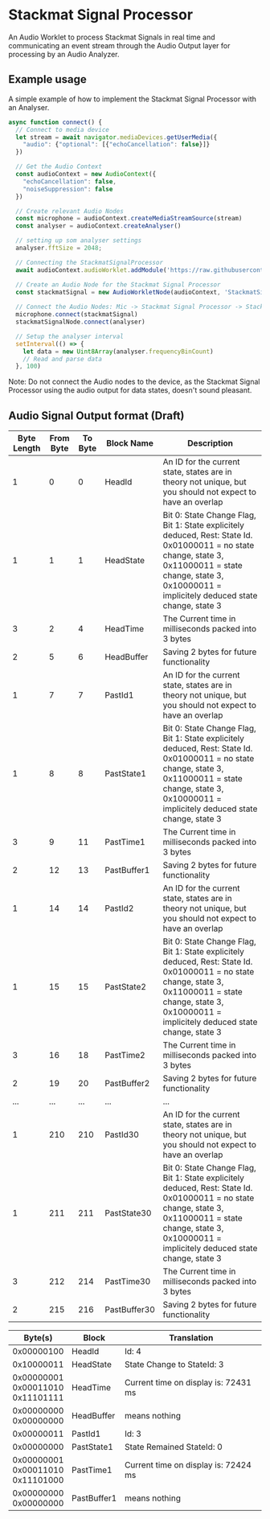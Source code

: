 # Stackmat Signal Processor
An Audio Worklet to process Stackmat Signals in real time and communicating an event stream through the Audio Output layer for processing by an Audio Analyzer.


## Example usage
A simple example of how to implement the Stackmat Signal Processor with an Analyser.
```js
async function connect() {
  // Connect to media device
  let stream = await navigator.mediaDevices.getUserMedia({
    "audio": {"optional": [{"echoCancellation": false}]}
  })

  // Get the Audio Context
  const audioContext = new AudioContext({
    "echoCancellation": false,
    "noiseSuppression": false
  })

  // Create relevant Audio Nodes
  const microphone = audioContext.createMediaStreamSource(stream)
  const analyser = audioContext.createAnalyser()

  // setting up som analyser settings
  analyser.fftSize = 2048;

  // Connecting the StackmatSignalProcessor
  await audioContext.audioWorklet.addModule('https://raw.githubusercontent.com/Kubiverse/StackmatSignalProcessor/master/StackmatSignalProcessor.js')

  // Create an Audio Node for the Stackmat Signal Processor
  const stackmatSignal = new AudioWorkletNode(audioContext, 'StackmatSignalProcessor')
    
  // Connect the Audio Nodes: Mic -> Stackmat Signal Processor -> Stackmat Signal Analyser
  microphone.connect(stackmatSignal)
  stackmatSignalNode.connect(analyser)

  // Setup the analyser interval
  setInterval(() => {
    let data = new Uint8Array(analyser.frequencyBinCount)
    // Read and parse data
  }, 100)
```

Note: Do not connect the Audio nodes to the device, as the Stackmat Signal Processor using the audio output for data states, doesn't sound pleasant.

## Audio Signal Output format (Draft)

| Byte Length | From Byte | To Byte | Block Name | Description |
|---|---|---|---|---|
| 1 | 0 | 0 | HeadId | An ID for the current state, states are in theory not unique, but you should not expect to have an overlap |
| 1 | 1 | 1 | HeadState | Bit 0: State Change Flag, Bit 1: State explicitely deduced, Rest: State Id. 0x01000011 = no state change, state 3, 0x11000011 = state change, state 3, 0x10000011 = implicitely deduced state change, state 3 |
| 3 | 2 | 4 | HeadTime | The Current time in milliseconds packed into 3 bytes |
| 2 | 5 | 6 | HeadBuffer | Saving 2 bytes for future functionality |
| 1 | 7 | 7 | PastId1 | An ID for the current state, states are in theory not unique, but you should not expect to have an overlap |
| 1 | 8 | 8 | PastState1 | Bit 0: State Change Flag, Bit 1: State explicitely deduced, Rest: State Id. 0x01000011 = no state change, state 3, 0x11000011 = state change, state 3, 0x10000011 = implicitely deduced state change, state 3 |
| 3 | 9 | 11 | PastTime1 | The Current time in milliseconds packed into 3 bytes |
| 2 | 12 | 13 | PastBuffer1 | Saving 2 bytes for future functionality |
| 1 | 14 | 14 | PastId2 | An ID for the current state, states are in theory not unique, but you should not expect to have an overlap |
| 1 | 15 | 15 | PastState2 | Bit 0: State Change Flag, Bit 1: State explicitely deduced, Rest: State Id. 0x01000011 = no state change, state 3, 0x11000011 = state change, state 3, 0x10000011 = implicitely deduced state change, state 3 |
| 3 | 16 | 18 | PastTime2 | The Current time in milliseconds packed into 3 bytes |
| 2 | 19 | 20 | PastBuffer2 | Saving 2 bytes for future functionality |
| ... | ... | ... | ... | ... |
| 1 | 210 | 210 | PastId30 | An ID for the current state, states are in theory not unique, but you should not expect to have an overlap |
| 1 | 211 | 211 | PastState30 | Bit 0: State Change Flag, Bit 1: State explicitely deduced, Rest: State Id. 0x01000011 = no state change, state 3, 0x11000011 = state change, state 3, 0x10000011 = implicitely deduced state change, state 3 |
| 3 | 212 | 214 | PastTime30 | The Current time in milliseconds packed into 3 bytes |
| 2 | 215 | 216 | PastBuffer30 | Saving 2 bytes for future functionality |

| Byte(s) | Block | Translation |
|---|---|---|
| 0x00000100 | HeadId | Id: 4 |
| 0x10000011 | HeadState | State Change to StateId: 3 |
| 0x00000001<br>0x00011010<br>0x11101111 | HeadTime | Current time on display is: 72431 ms |
| 0x00000000<br>0x00000000 | HeadBuffer | means nothing |
| 0x00000011 | PastId1 | Id: 3 |
| 0x00000000 | PastState1 | State Remained StateId: 0 |
| 0x00000001<br>0x00011010<br>0x11101000 | PastTime1 | Current time on display is: 72424 ms |
| 0x00000000<br>0x00000000 | PastBuffer1 | means nothing |
